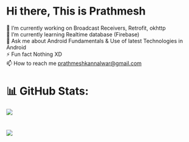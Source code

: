 # Hi there, This is Prathmesh 
🔭 I’m currently working on Broadcast Receivers, Retrofit, okhttp<br>🌱 I’m currently learning Realtime database (Firebase)<br>💬 Ask me about Android Fundamentals & Use of latest Technologies in Android<br>⚡ Fun fact Nothing XD<br>📫 How to reach me prathmeshkannalwar@gmail.com

# 📊 GitHub Stats:
![](https://github-readme-stats.vercel.app/api?username=prathmeshkannalwar&theme=radical&hide_border=false&include_all_commits=true&count_private=false)<br/>

# [![](https://visitcount.itsvg.in/api?id=prathmeshkannalwar&icon=6&color=3)](https://visitcount.itsvg.in)
